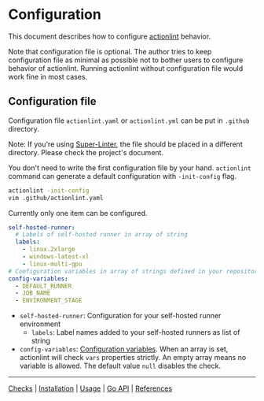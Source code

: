 Configuration
=============

This document describes how to configure [actionlint](..) behavior.

Note that configuration file is optional. The author tries to keep configuration file as minimal as possible not to
bother users to configure behavior of actionlint. Running actionlint without configuration file would work fine in most
cases.

## Configuration file

Configuration file `actionlint.yaml` or `actionlint.yml` can be put in `.github` directory.

Note: If you're using [Super-Linter][], the file should be placed in a different directory. Please check the project's document.

You don't need to write the first configuration file by your hand. `actionlint` command can generate a default configuration
with `-init-config` flag.

```sh
actionlint -init-config
vim .github/actionlint.yaml
```

Currently only one item can be configured.

```yaml
self-hosted-runner:
  # Labels of self-hosted runner in array of string
  labels:
    - linux.2xlarge
    - windows-latest-xl
    - linux-multi-gpu
# Configuration variables in array of strings defined in your repository or organization
config-variables:
  - DEFAULT_RUNNER
  - JOB_NAME
  - ENVIRONMENT_STAGE
```

- `self-hosted-runner`: Configuration for your self-hosted runner environment
  - `labels`: Label names added to your self-hosted runners as list of string
- `config-variables`: [Configuration variables][vars]. When an array is set, actionlint will check `vars` properties strictly.
  An empty array means no variable is allowed. The default value `null` disables the check.

---

[Checks](checks.md) | [Installation](install.md) | [Usage](usage.md) | [Go API](api.md) | [References](reference.md)

[Super-Linter]: https://github.com/github/super-linter
[vars]: https://docs.github.com/en/actions/learn-github-actions/variables
